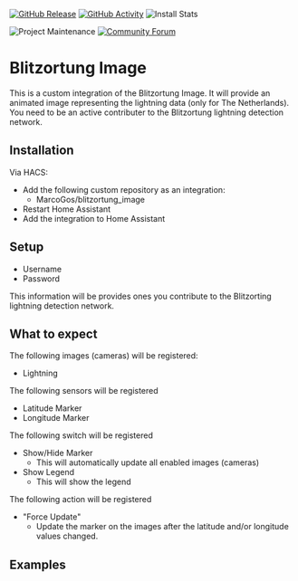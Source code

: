 [![GitHub Release][releases-shield]][releases]
[![GitHub Activity][commits-shield]][commits]
![Install Stats][stats]

![Project Maintenance][maintenance-shield]
[![Community Forum][forum-shield]][forum]

# Blitzortung Image

This is a custom integration of the Blitzortung Image. It will provide an animated image representing the lightning data (only for The Netherlands). You need to be an active contributer to the Blitzortung lightning detection network.

## Installation

Via HACS:

- Add the following custom repository as an integration:
    - MarcoGos/blitzortung_image
- Restart Home Assistant
- Add the integration to Home Assistant

## Setup

- Username
- Password

This information will be provides ones you contribute to the Blitzorting lightning detection network.

## What to expect

The following images (cameras) will be registered:

- Lightning

The following sensors will be registered

- Latitude Marker
- Longitude Marker

The following switch will be registered

- Show/Hide Marker
    - This will automatically update all enabled images (cameras)
- Show Legend
    - This will show the legend

The following action will be registered

- "Force Update"
    - Update the marker on the images after the latitude and/or longitude values changed.

## Examples

[commits-shield]: https://img.shields.io/github/commit-activity/y/MarcoGos/blitzortung_image.svg?style=for-the-badge
[commits]: https://github.com/MarcoGos/blitzortung_image/commits/main
[forum-shield]: https://img.shields.io/badge/community-forum-brightgreen.svg?style=for-the-badge
[forum]: https://community.home-assistant.io/
[maintenance-shield]: https://img.shields.io/badge/maintainer-%40MarcoGos-blue.svg?style=for-the-badge
[releases-shield]: https://img.shields.io/github/release/MarcoGos/blitzortung_image.svg?style=for-the-badge
[releases]: https://github.com/MarcoGos/blitzortung_image/releases
[stats]: https://img.shields.io/badge/dynamic/json?color=41BDF5&logo=home-assistant&label=integration%20usage&suffix=%20installs&cacheSeconds=15600&url=https://analytics.home-assistant.io/custom_integrations.json&query=$.blitzortung_image.total&style=for-the-badge
